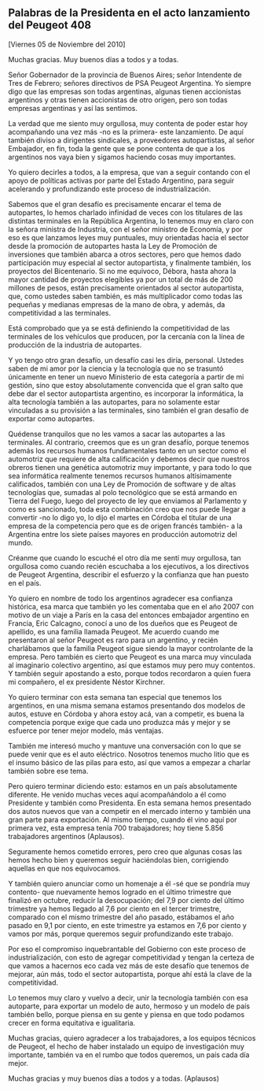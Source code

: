 Palabras de la Presidenta en el acto lanzamiento del Peugeot 408
----------------------------------------------------------------

[Viernes 05 de Noviembre del 2010]

Muchas gracias. Muy buenos días a todos y a todas.

Señor Gobernador de la provincia de Buenos Aires; señor Intendente de
Tres de Febrero; señores directivos de PSA Peugeot Argentina. Yo siempre
digo que las empresas son todas argentinas, algunas tienen accionistas
argentinos y otras tienen accionistas de otro origen, pero son todas
empresas argentinas y así las sentimos.

La verdad que me siento muy orgullosa, muy contenta de poder estar hoy
acompañando una vez más -no es la primera- este lanzamiento. De aquí
también diviso a dirigentes sindicales, a proveedores autopartistas, al
señor Embajador, en fin, toda la gente que se pone contenta de que a los
argentinos nos vaya bien y sigamos haciendo cosas muy importantes.

Yo quiero decirles a todos, a la empresa, que van a seguir contando con
el apoyo de políticas activas por parte del Estado Argentino, para
seguir acelerando y profundizando este proceso de industrialización.

Sabemos que el gran desafío es precisamente encarar el tema de
autopartes, lo hemos charlado infinidad de veces con los titulares de
las distintas terminales en la República Argentina, lo tenemos muy en
claro con la señora ministra de Industria, con el señor ministro de
Economía, y por eso es que lanzamos leyes muy puntuales, muy orientadas
hacia el sector desde la promoción de autopartes hasta la Ley de
Promoción de inversiones que también abarca a otros sectores, pero que
hemos dado participación muy especial al sector autopartista, y
finalmente también, los proyectos del Bicentenario. Si no me equivoco,
Débora, hasta ahora la mayor cantidad de proyectos elegibles ya por un
total de más de 200 millones de pesos, están precisamente orientados al
sector autopartista, que, como ustedes saben también, es más
multiplicador como todas las pequeñas y medianas empresas de la mano de
obra, y además, da competitividad a las terminales.

Está comprobado que ya se está definiendo la competitividad de las
terminales de los vehículos que producen, por la cercanía con la línea
de producción de la industria de autopartes.

Y yo tengo otro gran desafío, un desafío casi les diría, personal.
Ustedes saben de mi amor por la ciencia y la tecnología que no se
trasuntó únicamente en tener un nuevo Ministerio de esta categoría a
partir de mi gestión, sino que estoy absolutamente convencida que el
gran salto que debe dar el sector autopartista argentino, es incorporar
la informática, la alta tecnología también a las autopartes, para no
solamente estar vinculadas a su provisión a las terminales, sino también
el gran desafío de exportar como autopartes.

Quédense tranquilos que no les vamos a sacar las autopartes a las
terminales. Al contrario, creemos que es un gran desafío, porque tenemos
además los recursos humanos fundamentales tanto en un sector como el
automotriz que requiere de alta calificación y debemos decir que
nuestros obreros tienen una genética automotriz muy importante, y para
todo lo que sea informática realmente tenemos recursos humanos
altísimamente calificados, también con una Ley de Promoción de software
y de altas tecnologías que, sumadas al polo tecnológico que se está
armando en Tierra del Fuego, luego del proyecto de ley que enviamos al
Parlamento y como es sancionado, toda esta combinación creo que nos
puede llegar a convertir -no lo digo yo, lo dijo el martes en Córdoba el
titular de una empresa de la competencia pero que es de origen francés
también- a la Argentina entre los siete países mayores en producción
automotriz del mundo.

Créanme que cuando lo escuché el otro día me sentí muy orgullosa, tan
orgullosa como cuando recién escuchaba a los ejecutivos, a los
directivos de Peugeot Argentina, describir el esfuerzo y la confianza
que han puesto en el país.

Yo quiero en nombre de todo los argentinos agradecer esa confianza
histórica, esa marca que también yo les comentaba que en el año 2007 con
motivo de un viaje a París en la casa del entonces embajador argentino
en Francia, Eric Calcagno, conocí a uno de los dueños que es Peugeot de
apellido, es una familia llamada Peugeot. Me acuerdo cuando me
presentaron al señor Peugeot es raro para un argentino, y recién
charlábamos que la familia Peugeot sigue siendo la mayor controlante de
la empresa. Pero también es cierto que Peugeot es una marca muy
vinculada al imaginario colectivo argentino, así que estamos muy pero
muy contentos. Y también seguir apostando a esto, porque todos
recordaron a quien fuera mi compañero, el ex presidente Néstor Kirchner.

Yo quiero terminar con esta semana tan especial que tenemos los
argentinos, en una misma semana estamos presentando dos modelos de
autos, estuve en Córdoba y ahora estoy acá, van a competir, es buena la
competencia porque exige que cada uno produzca más y mejor y se esfuerce
por tener mejor modelo, más ventajas.

También me interesó mucho y mantuve una conversación con lo que se puede
venir que es el auto eléctrico. Nosotros tenemos mucho litio que es el
insumo básico de las pilas para esto, así que vamos a empezar a charlar
también sobre ese tema.

Pero quiero terminar diciendo esto: estamos en un país absolutamente
diferente. He venido muchas veces aquí acompañándolo a él como
Presidente y también como Presidenta. En esta semana hemos presentado
dos autos nuevos que van a competir en el mercado interno y también una
gran parte para exportación. Al mismo tiempo, cuando él vino aquí por
primera vez, esta empresa tenía 700 trabajadores; hoy tiene 5.856
trabajadores argentinos (Aplausos).

Seguramente hemos cometido errores, pero creo que algunas cosas las
hemos hecho bien y queremos seguir haciéndolas bien, corrigiendo
aquellas en que nos equivocamos.

Y también quiero anunciar como un homenaje a él -sé que se pondría muy
contento- que nuevamente hemos logrado en el último trimestre que
finalizó en octubre, reducir la desocupación; del 7,9 por ciento del
último trimestre ya hemos llegado al 7,6 por ciento en el tercer
trimestre, comparado con el mismo trimestre del año pasado, estábamos el
año pasado en 9,1 por ciento, en este trimestre ya estamos en 7,6 por
ciento y vamos por más, porque queremos seguir profundizando este
trabajo.

Por eso el compromiso inquebrantable del Gobierno con este proceso de
industrialización, con esto de agregar competitividad y tengan la
certeza de que vamos a hacernos eco cada vez más de este desafío que
tenemos de mejorar, aún más, todo el sector autopartista, porque ahí
está la clave de la competitividad.

Lo tenemos muy claro y vuelvo a decir, unir la tecnología también con
esa autoparte, para exportar un modelo de auto, hermoso y un modelo de
país también bello, porque piensa en su gente y piensa en que todo
podamos crecer en forma equitativa e igualitaria.

Muchas gracias, quiero agradecer a los trabajadores, a los equipos
técnicos de Peugeot, el hecho de haber instalado un equipo de
investigación muy importante, también va en el rumbo que todos queremos,
un país cada día mejor.

Muchas gracias y muy buenos días a todos y a todas. (Aplausos)

 

 
